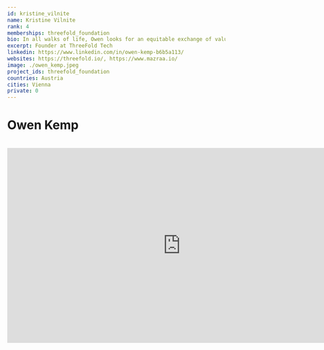 ```yaml
---
id: kristine_vilnite
name: Kristine Vilnite
rank: 4
memberships: threefold_foundation
bio: In all walks of life, Owen looks for an equitable exchange of value and believes in doing everything in a socially responsible way. He loves working with diverse teams as they best represent our amazing planet. Emerging markets have been his passion and his profession. he has travelled to almost 150 countries helping local teams to flourish. Once described as an optimist and anarchist. he has humour and enjoys doing things in an unconventional way.
excerpt: Founder at ThreeFold Tech
linkedin: https://www.linkedin.com/in/owen-kemp-b6b5a113/
websites: https://threefold.io/, https://www.mazraa.io/
image: ./owen_kemp.jpeg
project_ids: threefold_foundation
countries: Austria
cities: Vienna
private: 0
---
```

# Owen Kemp

<BR>

<iframe src="https://player.vimeo.com/video/413145439" width="800" height="450" frameborder="0" allow="autoplay; fullscreen" allowfullscreen></iframe>

<BR>


